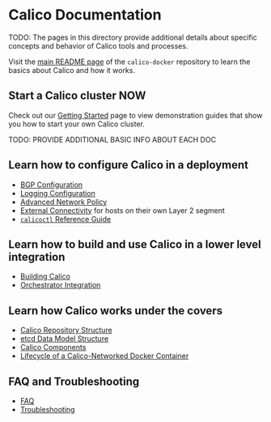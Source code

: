 # Calico Documentation

TODO: The pages in this directory provide additional details about specific 
concepts and behavior of Calico tools and processes.

Visit the [main README page](../README.md) of the `calico-docker` repository 
to learn the basics about Calico and how it works.

## Start a Calico cluster NOW

Check out our [Getting Started](getting-started/README.md) page to view 
demonstration guides that show you how to start your own Calico cluster.

TODO: PROVIDE ADDITIONAL BASIC INFO ABOUT EACH DOC

## Learn how to configure Calico in a deployment
  - [BGP Configuration](./bgp.md)
  - [Logging Configuration](./logging.md)
  - [Advanced Network Policy](./AdvancedNetworkPolicy.md)
  - [External Connectivity](./ExternalConnectivity) for hosts on their own 
    Layer 2 segment
  - [`calicoctl` Reference Guide](./calicoctl.md)

## Learn how to build and use Calico in a lower level integration

  - [Building Calico](./Building.md)
  - [Orchestrator Integration](./Orchestrators.md)

## Learn how Calico works under the covers

  - [Calico Repository Structure](./RepoStructure.md)
  - [etcd Data Model Structure](./etcdStructure)
  - [Calico Components](./Components.md)
  - [Lifecycle of a Calico-Networked Docker Container](./DockerContainerLifecycle.md)

## FAQ and Troubleshooting

  - [FAQ](docs/FAQ.md)
  - [Troubleshooting](docs/Troubleshooting.md)